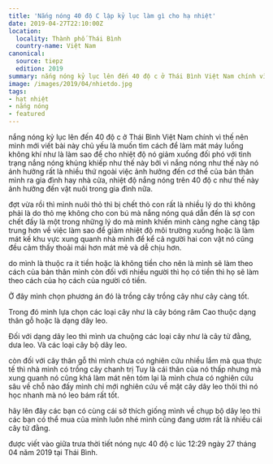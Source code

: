 ```yaml
---
title: 'Nắng nóng 40 độ C lập kỷ lục làm gì cho hạ nhiệt'
date: 2019-04-27T22:10:00Z
location:
  locality: Thành phố Thái Bình
  country-name: Việt Nam
canonical:
  source: tiepz
  edition: 2019
summary: nắng nóng kỷ lục lên đến 40 độ c ở Thái Bình Việt Nam chính vì thế nên mình mới viết bài này chủ yếu là muốn tìm cách để làm mát
image: /images/2019/04/nhietdo.jpg
tags:
- hạt nhiệt
- nắng nóng
- featured
---
```


nắng nóng kỷ lục lên đến 40 độ c ở Thái Bình Việt Nam chính vì thế nên mình mới viết bài này chủ yếu là muốn tìm cách để làm mát máy luồng không khí như là làm sao để cho nhiệt độ nó giảm xuống đối phó với tình trạng nắng nóng khủng khiếp như thế này bởi vì nắng nóng như thế này nó ảnh hưởng rất là nhiều thứ ngoài việc ảnh hưởng đến cơ thể của bản thân mình ra gia đình hay nhà cửa, nhiệt độ nắng nóng trên 40 độ c như thế này ảnh hưởng đến vật nuôi trong gia đình nữa.

đợt vừa rồi thì mình nuôi thỏ thì bị chết thỏ con rất là nhiều lý do thì không phải là do thỏ mẹ không cho con bú mà nắng nóng quá dẫn đến là sợ con chết đấy là một trong những lý do mà mình khiến mình càng nghe càng tập trung hơn về việc làm sao để giảm nhiệt độ môi trường xuống hoặc là làm mát kế khu vực xung quanh nhà mình để kể cả người hai con vật nó cũng đều cảm thấy thoải mái hơn mát mẻ và dễ chịu hơn.

do mình là thuộc ra ít tiền hoặc là không tiền cho nên là mình sẽ làm theo cách của bản thân mình còn đối với nhiều người thì họ có tiền thì họ sẽ làm theo cách của họ cách của người có tiền.

Ở đây mình chọn phương án đó là trồng cây trồng cây như cây càng tốt.

Trong đó mình lựa chọn các loại cây như là cây bóng râm Cao thuộc dạng thân gỗ hoặc là dạng dây leo.

Đối với dạng dây leo thì mình ưa chuộng các loại cây như là cây tử đằng, dưa leo. Và các loại cây bộ dây leo.

còn đối với cây thân gỗ thì mình chưa có nghiên cứu nhiều lắm mà qua thực tế thì nhà mình có trồng cây chanh trị Tuy là cái thân của nó thấp nhưng mà xung quanh nó cũng khá làm mát nên tóm lại là mình chưa có nghiên cứu sâu về chỗ nào đấy mình chỉ mới nghiên cứu về mặt cây dây leo thôi thì nó học nhanh mà nó leo bám rất tốt.

hãy lên đây các bạn có cùng cái sở thích giống mình về chụp bộ dây leo thì các bạn có thể mua của mình luôn nhé mình cũng đang ươm rất là nhiều cái cây tử đằng.


được viết vào giữa trưa thời tiết nóng nực 40 độ c lúc 12:29 ngày 27 tháng 04 năm 2019 tại Thái Bình.
